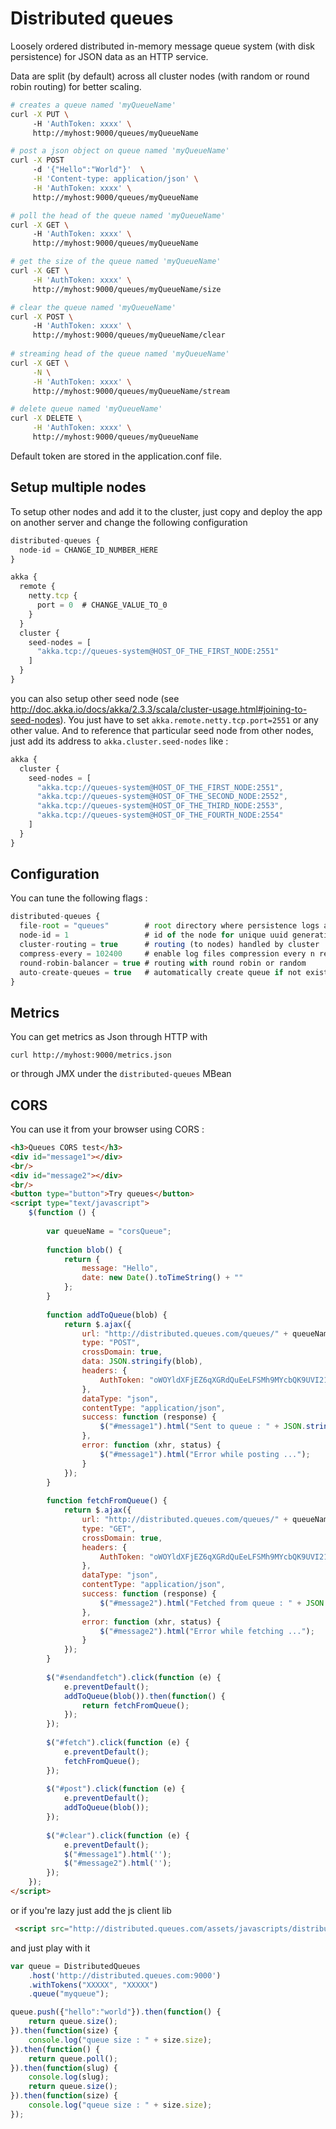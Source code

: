 Distributed queues
=================================

Loosely ordered distributed in-memory message queue system (with disk persistence) for JSON data as an HTTP service.

Data are split (by default) across all cluster nodes (with random or round robin routing) for better scaling. 

```sh
# creates a queue named 'myQueueName'
curl -X PUT \  
     -H 'AuthToken: xxxx' \
     http://myhost:9000/queues/myQueueName 

# post a json object on queue named 'myQueueName'
curl -X POST 
     -d '{"Hello":"World"}'  \
     -H 'Content-type: application/json' \
     -H 'AuthToken: xxxx' \ 
     http://myhost:9000/queues/myQueueName 

# poll the head of the queue named 'myQueueName'
curl -X GET \   
     -H 'AuthToken: xxxx' \
     http://myhost:9000/queues/myQueueName

# get the size of the queue named 'myQueueName'
curl -X GET \
     -H 'AuthToken: xxxx' \
     http://myhost:9000/queues/myQueueName/size 

# clear the queue named 'myQueueName'
curl -X POST \  
     -H 'AuthToken: xxxx' \
     http://myhost:9000/queues/myQueueName/clear
     
# streaming head of the queue named 'myQueueName'
curl -X GET \
     -N \
     -H 'AuthToken: xxxx' \
     http://myhost:9000/queues/myQueueName/stream

# delete queue named 'myQueueName'
curl -X DELETE \
     -H 'AuthToken: xxxx' \
     http://myhost:9000/queues/myQueueName 

```

Default token are stored in the application.conf file.

Setup multiple nodes
--------------------

To setup other nodes and add it to the cluster, just copy and deploy the app on another server and change the following configuration

```javascript
distributed-queues {
  node-id = CHANGE_ID_NUMBER_HERE 
}

akka {
  remote {
    netty.tcp {
      port = 0  # CHANGE_VALUE_TO_0
    }
  }
  cluster {
    seed-nodes = [
      "akka.tcp://queues-system@HOST_OF_THE_FIRST_NODE:2551"
    ]
  }
}
```

you can also setup other seed node (see http://doc.akka.io/docs/akka/2.3.3/scala/cluster-usage.html#joining-to-seed-nodes).
You just have to set `akka.remote.netty.tcp.port=2551` or any other value. And to reference that particular seed node 
from other nodes, just add its address to `akka.cluster.seed-nodes` like :

```javascript
akka {
  cluster {
    seed-nodes = [
      "akka.tcp://queues-system@HOST_OF_THE_FIRST_NODE:2551",
      "akka.tcp://queues-system@HOST_OF_THE_SECOND_NODE:2552",
      "akka.tcp://queues-system@HOST_OF_THE_THIRD_NODE:2553",
      "akka.tcp://queues-system@HOST_OF_THE_FOURTH_NODE:2554"
    ]
  }
}
```

Configuration
-------------

You can tune the following flags :

```javascript
distributed-queues {
  file-root = "queues"        # root directory where persistence logs are stored
  node-id = 1                 # id of the node for unique uuid generation in the cluster
  cluster-routing = true      # routing (to nodes) handled by cluster
  compress-every = 102400     # enable log files compression every n read operation
  round-robin-balancer = true # routing with round robin or random
  auto-create-queues = true   # automatically create queue if not exists
}
```

Metrics
----------

You can get metrics as Json through HTTP with 

```
curl http://myhost:9000/metrics.json
```

or through JMX under the `distributed-queues` MBean

CORS
------

You can use it from your browser using CORS :

```html
<h3>Queues CORS test</h3>
<div id="message1"></div>
<br/>
<div id="message2"></div>
<br/>
<button type="button">Try queues</button>
<script type="text/javascript">
    $(function () {
    
        var queueName = "corsQueue";
    
        function blob() {
            return {
                message: "Hello",
                date: new Date().toTimeString() + ""
            };
        }
    
        function addToQueue(blob) {
            return $.ajax({
                url: "http://distributed.queues.com/queues/" + queueName,
                type: "POST",
                crossDomain: true,
                data: JSON.stringify(blob),
                headers: {
                    AuthToken: "oWOYldXFjEZ6qXGRdQuEeLFSMh9MYcbQK9UVI21TRcLotnAVvMWjl6VEvAzIOixd"
                },
                dataType: "json",
                contentType: "application/json",
                success: function (response) {
                    $("#message1").html("Sent to queue : " + JSON.stringify(blob) + ", with correlation id : " + JSON.stringify(response));
                },
                error: function (xhr, status) {
                    $("#message1").html("Error while posting ...");
                }
            });
        }
    
        function fetchFromQueue() {
            return $.ajax({
                url: "http://distributed.queues.com/queues/" + queueName,
                type: "GET",
                crossDomain: true,
                headers: {
                    AuthToken: "oWOYldXFjEZ6qXGRdQuEeLFSMh9MYcbQK9UVI21TRcLotnAVvMWjl6VEvAzIOixd"
                },
                dataType: "json",
                contentType: "application/json",
                success: function (response) {
                    $("#message2").html("Fetched from queue : " + JSON.stringify(response));
                },
                error: function (xhr, status) {
                    $("#message2").html("Error while fetching ...");
                }
            });
        }
    
        $("#sendandfetch").click(function (e) {
            e.preventDefault();
            addToQueue(blob()).then(function() {
                return fetchFromQueue();
            });
        });
    
        $("#fetch").click(function (e) {
            e.preventDefault();
            fetchFromQueue();
        });
    
        $("#post").click(function (e) {
            e.preventDefault();
            addToQueue(blob());
        });
    
        $("#clear").click(function (e) {
            e.preventDefault();
            $("#message1").html('');
            $("#message2").html('');
        });
    });
</script>
```

or if you're lazy just add the js client lib 

```html
 <script src="http://distributed.queues.com/assets/javascripts/distributed-queues.js" type="text/javascript"></script>
```

and just play with it 

```javascript
var queue = DistributedQueues
    .host('http://distributed.queues.com:9000')
    .withTokens("XXXXX", "XXXXX")
    .queue("myqueue");

queue.push({"hello":"world"}).then(function() {
    return queue.size();
}).then(function(size) {
    console.log("queue size : " + size.size);
}).then(function() {
    return queue.poll();
}).then(function(slug) {
    console.log(slug);
    return queue.size();
}).then(function(size) {
    console.log("queue size : " + size.size);
});
```





